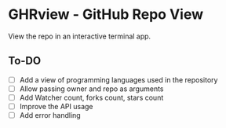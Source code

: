 # GHRview - GitHub Repo View

View the repo in an interactive terminal app.

## To-DO

- [ ] Add a view of programming languages used in the repository
- [ ] Allow passing owner and repo as arguments
- [ ] Add Watcher count, forks count, stars count
- [ ] Improve the API usage
- [ ] Add error handling

